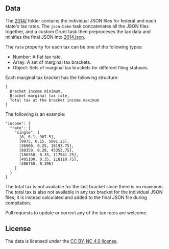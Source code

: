 Data
---
The [2014/](2014) folder contains the individual JSON files for federal and each state's tax rates. The `json-bake` task concatenates all the JSON files together, and a custom Grunt task then preproceses the tax data and minifies the final JSON into [2014.json](2014.json).

The `rate` property for each tax can be one of the following types:
- Number: A flat tax rate.
- Array: A set of marginal tax brackets.
- Object: Sets of marginal tax brackets for different filing statuses.

Each marginal tax bracket has the following structure: 
```
[
  Bracket income minimum,
  Bracket marginal tax rate,
  Total tax at the bracket income maximum
]
```
The following is an example:
```
"income": {
  "rate": {
    "single": [
      [0, 0.1, 907.5],
      [9075, 0.15, 5081.25],
      [36900, 0.25, 18193.75],
      [89350, 0.28, 45353.75],
      [186350, 0.33, 117541.25],
      [405100, 0.35, 118118.75],
      [406750, 0.396]
    ]
  }
}
```
The total tax is not available for the last bracket since there is no maximum. The total tax is also not available in any tax bracket for the individual JSON files; it is instead calculated and added to the final JSON file during compilation.

Pull requests to update or correct any of the tax rates are welcome.

License
---
The data is licensed under the [CC BY-NC 4.0 license](http://creativecommons.org/licenses/by-nc/4.0/).